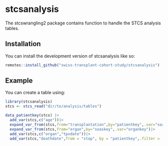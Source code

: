 
<!-- README.md is generated from README.Rmd. Please edit that file -->

# stcsanalysis

<!-- badges: start -->
<!-- badges: end -->

The stcswrangling2 package contains function to handle the STCS analysis
tables.

## Installation

You can install the development version of stcsanalysis like so:

``` r
remotes::install_github("swiss-transplant-cohort-study/stcsanalysis")
```

## Example

You can create a table using:

``` r
library(stcsanalysis)
stcs <- stcs_read("dir/to/analysis/tables")

data_patientkey(stcs) |> 
  add_var(stcs,c("age"))|> 
  expand_var_from(stcs,from="transplantation",by="patientkey",.var="soaskey")|> 
  expand_var_from(stcs,from="organ",by="soaskey",.var="organkey")|> 
  add_var(stcs,c("organ","tpxdate"))|> 
  add_var(stcs,"deathdate",from = "stop", by = "patientkey",.filter = !is.na(deathdate))
```
